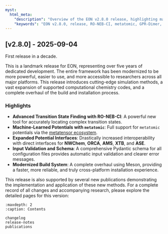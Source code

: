 ```yaml
---
myst:
  html_meta:
    "description": "Overview of the EON v2.8.0 release, highlighting major features like RO-NEB-CI, metatomic potential support, and a modernized build system."
    "keywords": "EON v2.8.0, release, RO-NEB-CI, metatomic, GPR-Dimer, Meson build"
---
```


## [v2.8.0] - 2025-09-04

First release in a decade.

This is a landmark release for EON, representing over five years of dedicated
development. The entire framework has been modernized to be more powerful,
easier to use, and more accessible to researchers across all major platforms.
This release introduces cutting-edge simulation methods, a vast expansion of
supported computational chemistry codes, and a complete overhaul of the build
and installation process.

### Highlights

* **Advanced Transition State Finding with RO-NEB-CI**: A powerful new tool for
  accurately locating complex transition states.
* **Machine-Learned Potentials with `metatomic`**: Full support for `metatomic`
  potentials via the [metatensor
    ecosystem](https://docs.metatensor.org/latest/index.html).
* **Expanded Potential Interfaces**: Drastically increased interoperability with
  direct interfaces for **NWChem**, **ORCA**, **AMS**, **XTB**, and **ASE**.
* **Input Validation and Schema**: A comprehensive Pydantic schema for all
  configuration files provides automatic input validation and clearer error
  messages.
* **Modernized Build System**: A complete overhaul using Meson, providing a
  faster, more reliable, and truly cross-platform installation experience.

This release is also supported by several new publications demonstrating the
implementation and application of these new methods. For a complete record of
all changes and accompanying research, please explore the detailed pages for
this version:

```{toctree}
:maxdepth: 2
:caption: Contents

changelog
release-notes
publications
```
